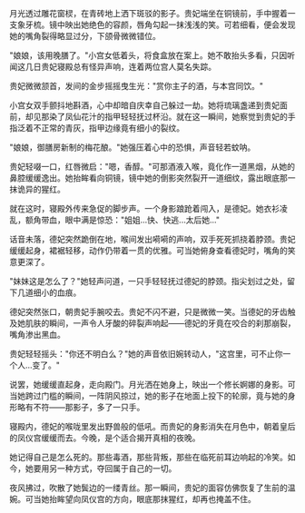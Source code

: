 月光透过雕花窗棂，在青砖地上洒下斑驳的影子。贵妃端坐在铜镜前，手中握着一支象牙梳。镜中映出她绝色的容颜，唇角勾起一抹浅浅的笑。可若细看，便会发现她的嘴角裂得略显过分，下颌骨微微错位。

"娘娘，该用晚膳了。"小宫女低着头，将食盒放在案上。她不敢抬头多看，只因听闻这几日贵妃寝殿总有怪异声响，连着两位宫人莫名失踪。

贵妃微微颔首，发间的金步摇摇曳生光："赏你主子的酒，与本宫同饮。"

小宫女双手颤抖地斟酒，心中却暗自庆幸自己躲过一劫。她将琉璃盏递到贵妃面前，却见那染了凤仙花汁的指甲轻轻抚过杯沿。就在这一瞬间，她察觉到贵妃的手指泛着不正常的青灰，指甲边缘竟有细小的裂纹。

"娘娘，御膳房新制的梅花酿。"她强压着心中的恐惧，声音轻若蚊呐。

贵妃轻啜一口，红唇微启："嗯，香醇。"可那酒液入喉，竟化作一道黑烟，从她的鼻腔缓缓逸出。她抬眸看向铜镜，镜中她的倒影突然裂开一道细纹，露出眼底那一抹诡异的猩红。

就在这时，寝殿外传来急促的脚步声。一个身影踉跄着闯入，是德妃。她衣衫凌乱，额角带血，眼中满是惊恐："姐姐...快、快逃...太后她..."

话音未落，德妃突然跪倒在地，喉间发出嗬嗬的声响，双手死死抓挠着脖颈。贵妃缓缓起身，裙裾轻移，动作仍带着一贯的优雅。可当她俯身查看德妃时，嘴角的笑意更深了。

"妹妹这是怎么了？"她轻声问道，一只手轻轻抚过德妃的脖颈。指尖划过之处，留下几道细小的血痕。

德妃突然张口，朝贵妃手腕咬去。贵妃不闪不避，只是微微一笑。当德妃的牙齿触及她肌肤的瞬间，一声令人牙酸的碎裂声响起——德妃的牙竟在咬合的刹那崩裂，嘴角渗出黑血。

贵妃轻轻摇头："你还不明白么？"她的声音依旧婉转动人，"这宫里，可不止你一个人...变了。"

说罢，她缓缓直起身，走向殿门。月光洒在她身上，映出一个修长婀娜的身影。可当她跨过门槛的瞬间，一阵阴风掠过，她的影子在地面上投下的轮廓，竟与她的身形略有不符——那影子，多了一只手。

寝殿内，德妃的喉咙里发出野兽般的低吼。而贵妃的身影消失在月色中，朝着皇后的凤仪宫缓缓而去。今晚，是个适合揭开真相的夜晚。

她记得自己是怎么死的。那些毒酒，那些背叛，那些在临死前耳边响起的冷笑。如今，她要用另一种方式，夺回属于自己的一切。

夜风拂过，吹散了她鬓边的一缕青丝。那一瞬间，贵妃的面容仿佛恢复了生前的温婉。可当她抬眸望向凤仪宫的方向，眼底那抹猩红，却再也掩盖不住。